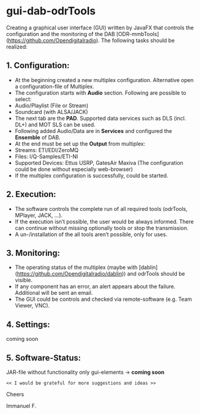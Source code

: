 # gui-dab-odrTools

Creating a graphical user interface (GUI) written by JavaFX that controls the configuration and the monitoring of the DAB [ODR-mmbTools] (https://github.com/Opendigitalradio). The following tasks should be realized:

## 1. Configuration:
* At the beginning created a new multiplex configuration. Alternative open a configuration-file of Multiplex.
* The configuration starts with **Audio** section. Following are possible to select: 
 * Audio/Playlist (File or Stream)
 * Soundcard (with ALSA/JACK)
* The next tab are the **PAD**. Supported data services such as DLS (incl. DL+) and MOT SLS can be used.	
* Following added Audio/Data are in **Services** and configured the **Ensemble** of DAB. 
* At the end must be set up the **Output** from multiplex:
 * Streams: ETI/EDI/ZeroMQ
 * Files: I/Q-Samples/ETI-NI 
 * Supported Devices: Ettus USRP, GatesAir Maxiva (The configuration could be done without especially web-browser)
* If the multiplex configuration is successfully, could be started.

## 2. Execution:
* The software controls the complete run of all required tools (odrTools, MPlayer, JACK, ...).
* If the execution isn’t possible, the user would be always informed. There can continue without missing optionally tools or stop the transmission.
* A un-/installation of the all tools aren’t possible, only for uses.

## 3. Monitoring:
* The operating status of the multiplex (maybe with [dablin] (https://github.com/Opendigitalradio/dablin)) and odrTools should be visible.
* If any component has an error, an alert appears about the failure. Additional will be sent an email.
* The GUI could be controls and checked via remote-software (e.g. Team Viewer, VNC).

## 4. Settings:
coming soon

## 5. Software-Status:
JAR-file without functionality only gui-elements -> **coming soon**
    
    << I would be grateful for more suggestions and ideas >>
 
Cheers 

Immanuel F.
